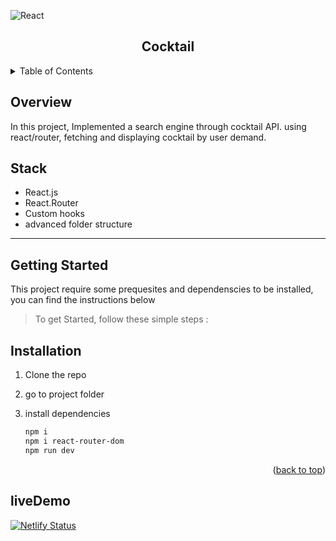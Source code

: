 <div id="top"></div>

![React](https://img.shields.io/badge/-ReactJs-61DAFB?logo=react&logoColor=white&style=for-the-badge)

<!-- PROJECT LOGO -->
<div align="center">
  <h2 align="center">Cocktail</h2>
</div>

<!-- TABLE OF CONTENTS -->
<details>
  <summary>Table of Contents</summary>
  <ol>
    <li>
      <a href="#overview">Overview</a>
      <ul>
        <li><a href="#stack">Stack</a></li>
      </ul>
    </li>
    <li>
      <a href="#getting-started">Getting Started</a>
      <ul>
        <li><a href="#installation">Installation</a></li>
      </ul>
    </li>
    <li><a href="#liveDemo">live Demo</a></li>
  </ol>
</details>

<!-- ABOUT THE PROJECT -->

## Overview

In this project, Implemented a search engine through cocktail API. using react/router, fetching and displaying cocktail by user demand.

## Stack

- React.js
- React.Router
- Custom hooks
- advanced folder structure

---

<!-- GETTING STARTED -->

## Getting Started

This project require some prequesites and dependenscies to be installed, you can find the instructions below

> To get Started, follow these simple steps :

## Installation

1. Clone the repo

2. go to project folder

3. install dependencies

   ```bash
   npm i
   npm i react-router-dom
   npm run dev
   ```

<p align="right">(<a href="#top">back to top</a>)</p>

## liveDemo

[![Netlify Status](https://api.netlify.com/api/v1/badges/0068b2fc-7655-4cf5-9321-9c36dc77b60d/deploy-status)](https://app.netlify.com/sites/react-cocktail-nyc/deploys)
